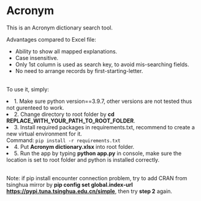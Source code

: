 # Acronym
This is an Acronym dictionary search tool.

Advantages compared to Excel file:
- Ability to show all mapped explanations.
- Case insensitive.
- Only 1st column is used as search key, to avoid mis-searching fields.
- No need to arrange records by first-starting-letter.

</br>To use it, simply:
<li> 1. Make sure python version==3.9.7, other versions are not tested thus not gurenteed to work. </li>
<li> 2. Change directory to root folder by <strong>cd REPLACE_WITH_YOUR_PATH_TO_ROOT_FOLDER</strong>. </li>
<li> 3. Install required packages in requirements.txt, recommend to create a new virtual environment for it. </br>    Command: <code>pip install -r requirements.txt</code></li>

<li> 4. Put <strong>Acronym dictionary.xlsx</strong> into root folder. </li>
<li> 5. Run the app by typing <strong>python app.py</strong> in console, make sure the location is set to root folder and python is installed correctly.</li>

</br>Note: if pip install encounter connection problem, try to add CRAN from tsinghua mirror by <strong>pip config set global.index-url https://pypi.tuna.tsinghua.edu.cn/simple</strong>, then try <strong>step 2</strong> again.
